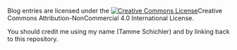 Blog entries are licensed under the <a rel="license" href="http://creativecommons.org/licenses/by-nc/4.0/"><img alt="Creative Commons License" style="border-width:0" src="https://i.creativecommons.org/l/by-nc/4.0/80x15.png" /></a>Creative Commons Attribution-NonCommercial 4.0 International License</a>.

You should credit me using my name (Tamme Schichler) and by linking back to this repository.
